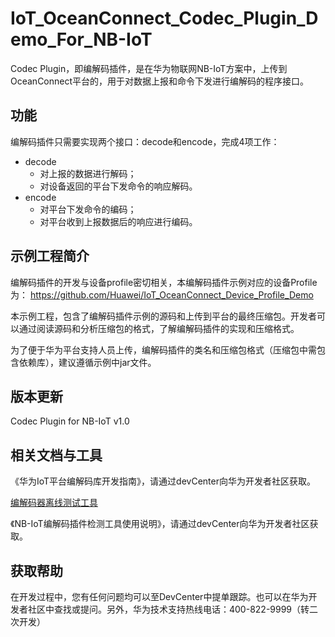# IoT\_OceanConnect\_Codec\_Plugin\_Demo\_For\_NB-IoT

Codec Plugin，即编解码插件，是在华为物联网NB-IoT方案中，上传到OceanConnect平台的，用于对数据上报和命令下发进行编解码的程序接口。

## 功能
编解码插件只需要实现两个接口：decode和encode，完成4项工作：

* decode
	* 对上报的数据进行解码；
	* 对设备返回的平台下发命令的响应解码。
* encode
	* 对平台下发命令的编码；
	* 对平台收到上报数据后的响应进行编码。

## 示例工程简介
编解码插件的开发与设备profile密切相关，本编解码插件示例对应的设备Profile为：
https://github.com/Huawei/IoT_OceanConnect_Device_Profile_Demo

本示例工程，包含了编解码插件示例的源码和上传到平台的最终压缩包。开发者可以通过阅读源码和分析压缩包的格式，了解编解码插件的实现和压缩格式。

为了便于华为平台支持人员上传，编解码插件的类名和压缩包格式（压缩包中需包含依赖库），建议遵循示例中jar文件。

## 版本更新

Codec Plugin for NB-IoT v1.0

## 相关文档与工具

《华为IoT平台编解码库开发指南》，请通过devCenter向华为开发者社区获取。

[编解码器离线测试工具](http://developer.huawei.com/ict/cn/resource/tool?ecologyID=383&productID=0&colname=1&key=%E5%8D%8E%E4%B8%BANB-IoT%E7%BC%96%E8%A7%A3%E7%A0%81%E6%8F%92%E4%BB%B6%E6%A3%80%E6%B5%8B%E5%B7%A5%E5%85%B7&curPage=1&pageNum=10&isOpen=false)

《NB-IoT编解码插件检测工具使用说明》，请通过devCenter向华为开发者社区获取。

## 获取帮助

在开发过程中，您有任何问题均可以至DevCenter中提单跟踪。也可以在华为开发者社区中查找或提问。另外，华为技术支持热线电话：400-822-9999（转二次开发）